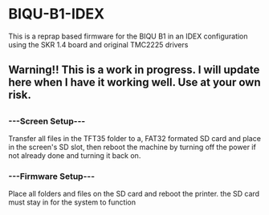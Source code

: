 # BIQU-B1-IDEX
This is a reprap based firmware for the BIQU B1 in an IDEX configuration using the SKR 1.4 board and original TMC2225 drivers


##
##
## Warning!! This is a work in progress. I will update here when I have it working well. Use at your own risk.
##


###   ---Screen Setup---

Transfer all files in the TFT35 folder to a, FAT32 formated SD card and place in the screen's SD slot, then reboot the machine by turning off the power if not already done and turning it back on.

###  ---Firmware Setup---
  
Place all folders and files on the SD card and reboot the printer. the SD card must stay in for the system to function

